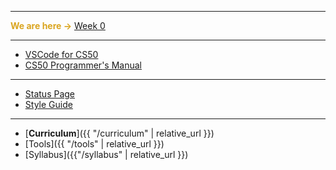 ***

**<span style="color:#daa520">We are here &rarr;</span>** [Week 0](/apcsp/weeks/week0)



<!---
<details>
<summary>Q1</summary>
<ul>
    <li>Week 0</li>
    <li>Week 1</li>
    <li>Week 2</li>
    <li>Week 3</li>
    <li>Week 4</li>
    <li>Week 5</li>
    <li>Week 6</li>
    <li>Week 7</li>
    <li>Week 8</li>
</ul>
</details>

<details>
<summary>Q2</summary>
<ul>
    <li>Week 9</li>
    <li>Week 10</li>
    <li>Week 11</li>
    <li>Week 12</li>
    <li>Week 13</li>
    <li>Week 14</li>
    <li>Week 15</li>
    <li>Week 16</li>
    <li>Week 17</li>
</ul>
</details>

<details>
<summary>Q3</summary>
<ul>
    <li>Week 18</li>
    <li>Week 19</li>
    <li>Week 20</li>
    <li>Week 21</li>
    <li>Week 22</li>
    <li>Week 23</li>
    <li>Week 24</li>
    <li>Week 25</li>
    <li>Week 26</li>
</ul>
</details>

<details>
<summary>Q4</summary>
<ul>
    <li>Week 27</li>
    <li>Week 28</li>
    <li>Week 29</li>
    <li>Week 30</li>
    <li>Week 31</li>
    <li>Week 32</li>
    <li>Week 33</li>
    <li>Week 34</li>
    <li>Week 35</li>
    <li>Week 36</li>
</ul>
</details>
-->

***

* [VSCode for CS50](https://code.cs50.io/)
* [CS50 Programmer's Manual](https://man.cs50.io/)

***

* [Status Page](https://cs50.statuspage.io/)
* [Style Guide](https://cs50.readthedocs.io/style/c/)

***

* [**Curriculum**]({{ "/curriculum" | relative_url }})
* [Tools]({{ "/tools" | relative_url }})
* [Syllabus]({{"/syllabus" | relative_url }})
